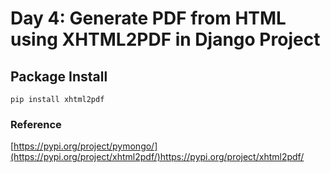 # Day 4: Generate PDF from HTML using XHTML2PDF in Django Project

## Package Install
```
pip install xhtml2pdf
```

### Reference
[https://pypi.org/project/pymongo/](https://pypi.org/project/xhtml2pdf/)https://pypi.org/project/xhtml2pdf/
